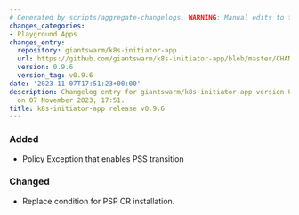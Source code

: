 ```yaml
---
# Generated by scripts/aggregate-changelogs. WARNING: Manual edits to this files will be overwritten.
changes_categories:
- Playground Apps
changes_entry:
  repository: giantswarm/k8s-initiator-app
  url: https://github.com/giantswarm/k8s-initiator-app/blob/master/CHANGELOG.md#096---2023-11-07
  version: 0.9.6
  version_tag: v0.9.6
date: '2023-11-07T17:51:23+00:00'
description: Changelog entry for giantswarm/k8s-initiator-app version 0.9.6, published
  on 07 November 2023, 17:51.
title: k8s-initiator-app release v0.9.6
---
```


### Added
- Policy Exception that enables PSS transition
### Changed
- Replace condition for PSP CR installation.

